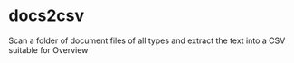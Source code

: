 docs2csv
========

Scan a folder of document files of all types and extract the text into a CSV suitable for Overview 
